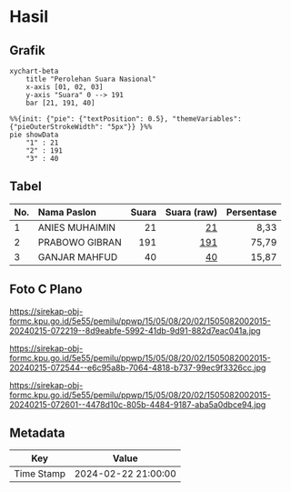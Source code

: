 # Hasil

## Grafik

```mermaid
xychart-beta
    title "Perolehan Suara Nasional"
    x-axis [01, 02, 03]
    y-axis "Suara" 0 --> 191
    bar [21, 191, 40]
```

```mermaid
%%{init: {"pie": {"textPosition": 0.5}, "themeVariables": {"pieOuterStrokeWidth": "5px"}} }%%
pie showData
    "1" : 21
    "2" : 191
    "3" : 40
```

## Tabel

| No. | Nama Paslon    | Suara | Suara (raw) | Persentase |
|:--- |:-------------- | -----:| -----------:| ----------:|
| 1   | ANIES MUHAIMIN | 21    | [21][p-1]   | 8,33       |
| 2   | PRABOWO GIBRAN | 191   | [191][p-2]  | 75,79      |
| 3   | GANJAR MAHFUD  | 40    | [40][p-3]   | 15,87      |


[p-1]: https://github.com/gigit-pemilu/pemilu-2024/blob/main/pilpres/hitung-suara/sub/15-jambi/sub/05--muaro-jambi/sub/08-sungai-gelam/sub/2002-talang-belido/sub/015-tps/sub/paslon-1.txt
[p-2]: https://github.com/gigit-pemilu/pemilu-2024/blob/main/pilpres/hitung-suara/sub/15-jambi/sub/05--muaro-jambi/sub/08-sungai-gelam/sub/2002-talang-belido/sub/015-tps/sub/paslon-2.txt
[p-3]: https://github.com/gigit-pemilu/pemilu-2024/blob/main/pilpres/hitung-suara/sub/15-jambi/sub/05--muaro-jambi/sub/08-sungai-gelam/sub/2002-talang-belido/sub/015-tps/sub/paslon-3.txt

## Foto C Plano

https://sirekap-obj-formc.kpu.go.id/5e55/pemilu/ppwp/15/05/08/20/02/1505082002015-20240215-072219--8d9eabfe-5992-41db-9d91-882d7eac041a.jpg

https://sirekap-obj-formc.kpu.go.id/5e55/pemilu/ppwp/15/05/08/20/02/1505082002015-20240215-072544--e6c95a8b-7064-4818-b737-99ec9f3326cc.jpg

https://sirekap-obj-formc.kpu.go.id/5e55/pemilu/ppwp/15/05/08/20/02/1505082002015-20240215-072601--4478d10c-805b-4484-9187-aba5a0dbce94.jpg


## Metadata

| Key        | Value               |
| ---------- | ------------------- |
| Time Stamp | 2024-02-22 21:00:00 |




